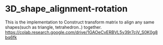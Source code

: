 # 3D_shape_alignment-rotation
This is the implementation to Construct  transform matrix to align any same shapes(such as triangle, tetrahedron..) together.
https://colab.research.google.com/drive/1GAOeCvERBVL5y39r7cjV_S0K0g8bq6fk
